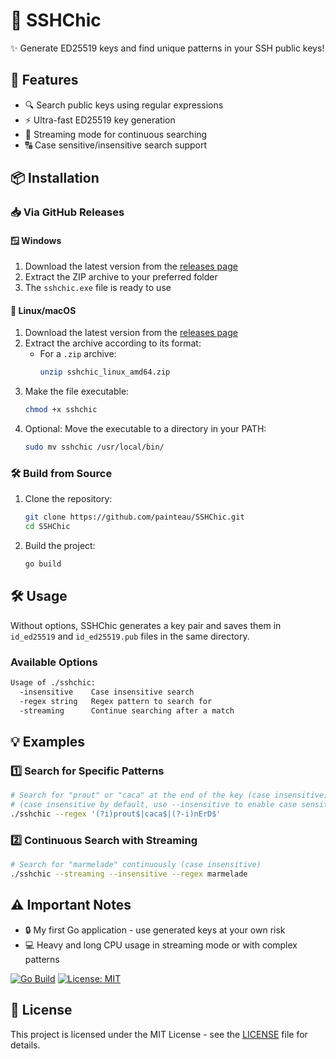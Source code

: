 # 🔑 SSHChic

✨ Generate ED25519 keys and find unique patterns in your SSH public keys!

## 🚀 Features

- 🔍 Search public keys using regular expressions
- ⚡ Ultra-fast ED25519 key generation
- 🎯 Streaming mode for continuous searching
- 🔠 Case sensitive/insensitive search support

## 📦 Installation

### 📥 Via GitHub Releases

#### 🪟 Windows
1. Download the latest version from the [releases page](https://github.com/painteau/SSHChic/releases)
2. Extract the ZIP archive to your preferred folder
3. The `sshchic.exe` file is ready to use

#### 🐧 Linux/macOS
1. Download the latest version from the [releases page](https://github.com/painteau/SSHChic/releases)
2. Extract the archive according to its format:
   - For a `.zip` archive:
     ```bash
     unzip sshchic_linux_amd64.zip
     ```
3. Make the file executable:
   ```bash
   chmod +x sshchic
   ```
4. Optional: Move the executable to a directory in your PATH:
   ```bash
   sudo mv sshchic /usr/local/bin/
   ```

### 🛠️ Build from Source

1. Clone the repository:
   ```bash
   git clone https://github.com/painteau/SSHChic.git
   cd SSHChic
   ```
2. Build the project:
   ```bash
   go build
   ```

## 🛠️ Usage

Without options, SSHChic generates a key pair and saves them in `id_ed25519` and `id_ed25519.pub` files in the same directory.

### Available Options

```bash
Usage of ./sshchic:
  -insensitive    Case insensitive search
  -regex string   Regex pattern to search for
  -streaming      Continue searching after a match
```

## 💡 Examples

### 1️⃣ Search for Specific Patterns

```bash
# Search for "prout" or "caca" at the end of the key (case insensitive) or "NeRD" (case sensitive)
# (case insensitive by default, use --insensitive to enable case sensitive search
./sshchic --regex '(?i)prout$|caca$|(?-i)nErD$'
```

### 2️⃣ Continuous Search with Streaming

```bash
# Search for "marmelade" continuously (case insensitive)
./sshchic --streaming --insensitive --regex marmelade
```

## ⚠️ Important Notes

- 🔒 My first Go application - use generated keys at your own risk
- 💻 Heavy and long CPU usage in streaming mode or with complex patterns

[![Go Build](https://github.com/Zebradil/SSHChic/actions/workflows/build-go.yml/badge.svg)](https://github.com/Zebradil/SSHChic/actions/workflows/build-go.yml)
[![License: MIT](https://img.shields.io/badge/License-MIT-yellow.svg)](https://opensource.org/licenses/MIT)

## 📄 License

This project is licensed under the MIT License - see the [LICENSE](LICENSE) file for details.
